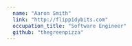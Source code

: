 ```yaml
---
  name: "Aaron Smith"
  link: "http://flippidybits.com"
  occupation_title: "Software Engineer"
  github: "thegreenpizza"
---
```


